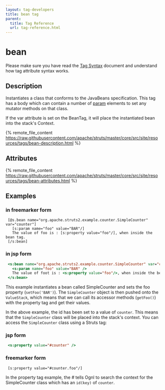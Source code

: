 ```yaml
---
layout: tag-developers
title: bean tag
parent:
  title: Tag Reference
  url: tag-reference.html
---
```


# bean

Please make sure you have read the [Tag Syntax](tag-syntax) document and understand how tag attribute syntax works.

## Description

Instantiates a class that conforms to the JavaBeans specification. This tag has a body which can contain a number 
of [param](param-tag) elements to set any mutator methods on that class.

If the var attribute is set on the BeanTag, it will place the instantiated bean into the stack's Context.

{% remote_file_content https://raw.githubusercontent.com/apache/struts/master/core/src/site/resources/tags/bean-description.html %}

## Attributes

{% remote_file_content https://raw.githubusercontent.com/apache/struts/master/core/src/site/resources/tags/bean-attributes.html %}

## Examples

### in freemarker form

```
 [@s.bean name="org.apache.struts2.example.counter.SimpleCounter" var="counter"]
   [s:param name="foo" value="BAR"/]
   The value of foo is : [s:property value="foo"/], when inside the bean tag.
 [/s:bean]
```

### in jsp form
 
```jsp
 <s:bean name="org.apache.struts2.example.counter.SimpleCounter" var="counter">
   <s:param name="foo" value="BAR" />
   The value of foot is : <s:property value="foo"/>, when inside the bean tag <br />
 </s:bean>

```

This example instantiates a bean called SimpleCounter and sets the foo property (`setFoo('BAR')`). The `SimpleCounter` 
object is then pushed onto the `ValueStack`, which means that we can call its accessor methods (`getFoo()`) with 
the property tag and get their values.

In the above example, the id has been set to a value of `counter`. This means that the `SimpleCounter` class
will be placed into the stack's context. You can access the `SimpleCounter` class using a Struts tag:

### jsp form

```jsp
 <s:property value="#counter" />
```
 
### freemarker form

```
 [s:property value="#counter.foo"/]
```

In the property tag example, the <i>#</i> tells Ognl to search the context for the SimpleCounter class which has 
an `id(key)` of `counter`.
